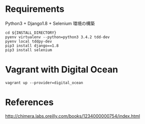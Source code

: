 # Requirements
Python3 + Django1.8 + Selenium 環境の構築
```
cd ${INSTALL_DIRECTORY}
pyenv virtualenv --python=python3 3.4.2 tdd-dev
pyenv local tddpy-dev
pip3 install django==1.8
pip3 install selenium
```

# Vagrant with Digital Ocean
```
vagrant up --provider=digital_ocean
```

# References
http://chimera.labs.oreilly.com/books/1234000000754/index.html
